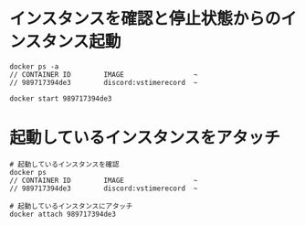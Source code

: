 # インスタンスを確認と停止状態からのインスタンス起動
```
docker ps -a
// CONTAINER ID        IMAGE                 ~ 
// 989717394de3        discord:vstimerecord  ~

docker start 989717394de3
```

# 起動しているインスタンスをアタッチ
```
# 起動しているインスタンスを確認
docker ps
// CONTAINER ID        IMAGE                 ~ 
// 989717394de3        discord:vstimerecord  ~

# 起動しているインスタンスにアタッチ
docker attach 989717394de3
```
